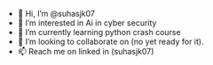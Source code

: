 - 👋 Hi, I’m @suhasjk07
- 👀 I’m interested in Ai in cyber security
- 🌱 I’m currently learning python crash course
- 💞️ I’m looking to collaborate on (no yet ready for it).
- 📫 Reach me on linked in (suhasjk07)
